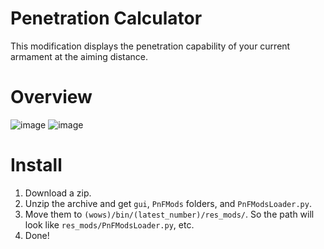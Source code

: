 # Penetration Calculator
This modification displays the penetration capability of your current armament at the aiming distance.

# Overview
![image](https://github.com/AndrewTaro/PenetrationCalculator/assets/36262823/2fcd9764-910c-4230-9d42-6f457b4a7100)
![image](https://github.com/AndrewTaro/PenetrationCalculator/assets/36262823/e9d7d00b-35fb-4503-975c-9a985d4fd104)

# Install
1. Download a zip.
2. Unzip the archive and get `gui`, `PnFMods` folders, and `PnFModsLoader.py`.
3. Move them to `(wows)/bin/(latest_number)/res_mods/`. So the path will look like `res_mods/PnFModsLoader.py`, etc.
4. Done!
